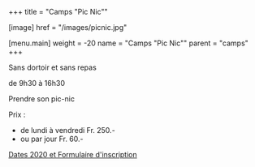+++
title = "Camps \"Pic Nic\""

[image]
    href = "/images/picnic.jpg"

[menu.main]
    weight = -20
    name = "Camps \"Pic Nic\""
    parent = "camps"
+++

Sans dortoir et sans repas

de 9h30 à 16h30

Prendre son pic-nic

Prix :
- de lundi à vendredi Fr. 250.-
- ou par jour Fr. 60.-


<a class="button" href="https://forms.gle/t7Wc1VsBvbxXHfUD6" target="_blank">Dates 2020 et Formulaire d'inscription</a>